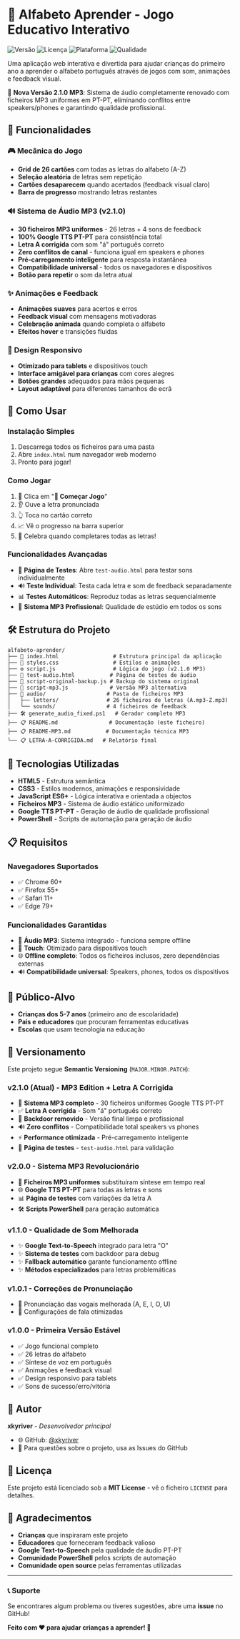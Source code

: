 # 🎯 Alfabeto Aprender - Jogo Educativo Interativo

![Versão](https://img.shields.io/badge/versão-2.1.0_MP3-blue)
![Licença](https://img.shields.io/badge/licença-MIT-green)
![Plataforma](https://img.shields.io/badge/plataforma-Web%2FTablet-orange)
![Qualidade](https://img.shields.io/badge/qualidade_som-MP3_PT--PT-brightgreen)

Uma aplicação web interativa e divertida para ajudar crianças do primeiro ano a aprender o alfabeto português através de jogos com som, animações e feedback visual.

🎵 **Nova Versão 2.1.0 MP3**: Sistema de áudio completamente renovado com ficheiros MP3 uniformes em PT-PT, eliminando conflitos entre speakers/phones e garantindo qualidade profissional.

## 🌟 Funcionalidades

### 🎮 **Mecânica do Jogo**
- **Grid de 26 cartões** com todas as letras do alfabeto (A-Z)
- **Seleção aleatória** de letras sem repetição
- **Cartões desaparecem** quando acertados (feedback visual claro)
- **Barra de progresso** mostrando letras restantes

### 🔊 **Sistema de Áudio MP3 (v2.1.0)**
- **30 ficheiros MP3 uniformes** - 26 letras + 4 sons de feedback
- **100% Google TTS PT-PT** para consistência total
- **Letra A corrigida** com som "á" português correto
- **Zero conflitos de canal** - funciona igual em speakers e phones
- **Pré-carregamento inteligente** para resposta instantânea
- **Compatibilidade universal** - todos os navegadores e dispositivos
- **Botão para repetir** o som da letra atual

### ✨ **Animações e Feedback**
- **Animações suaves** para acertos e erros
- **Feedback visual** com mensagens motivadoras
- **Celebração animada** quando completa o alfabeto
- **Efeitos hover** e transições fluidas

### 📱 **Design Responsivo**
- **Otimizado para tablets** e dispositivos touch
- **Interface amigável para crianças** com cores alegres
- **Botões grandes** adequados para mãos pequenas
- **Layout adaptável** para diferentes tamanhos de ecrã

## 🚀 Como Usar

### **Instalação Simples**
1. Descarrega todos os ficheiros para uma pasta
2. Abre `index.html` num navegador web moderno
3. Pronto para jogar!

### **Como Jogar**
1. 🎯 Clica em "**🚀 Começar Jogo**"
2. 👂 Ouve a letra pronunciada
3. 👆 Toca no cartão correto
4. 📈 Vê o progresso na barra superior
5. 🎉 Celebra quando completares todas as letras!

### **Funcionalidades Avançadas**
- 🧪 **Página de Testes**: Abre `test-audio.html` para testar sons individualmente
- 🔊 **Teste Individual**: Testa cada letra e som de feedback separadamente
- 📊 **Testes Automáticos**: Reproduz todas as letras sequencialmente
- 🎵 **Sistema MP3 Profissional**: Qualidade de estúdio em todos os sons

## 🛠 Estrutura do Projeto

```
alfabeto-aprender/
├── 📄 index.html                 # Estrutura principal da aplicação
├── 🎨 styles.css                 # Estilos e animações
├── ⚙️ script.js                  # Lógica do jogo (v2.1.0 MP3)
├── 🧪 test-audio.html           # Página de testes de áudio
├── 💾 script-original-backup.js # Backup do sistema original
├── 💾 script-mp3.js             # Versão MP3 alternativa
├── 🎵 audio/                   # Pasta de ficheiros MP3
│   ├── letters/               # 26 ficheiros de letras (A.mp3-Z.mp3)
│   └── sounds/                # 4 ficheiros de feedback
├── 🛠️ generate_audio_fixed.ps1   # Gerador completo MP3
├── 📋 README.md                # Documentação (este ficheiro)
├── 📋 README-MP3.md           # Documentação técnica MP3
└── 📋 LETRA-A-CORRIGIDA.md   # Relatório final
```

## 🔧 Tecnologias Utilizadas

- **HTML5** - Estrutura semântica
- **CSS3** - Estilos modernos, animações e responsividade
- **JavaScript ES6+** - Lógica interativa e orientada a objectos
- **Ficheiros MP3** - Sistema de áudio estático uniformizado
- **Google TTS PT-PT** - Geração de áudio de qualidade profissional
- **PowerShell** - Scripts de automação para geração de áudio

## 📋 Requisitos

### **Navegadores Suportados**
- ✅ Chrome 60+
- ✅ Firefox 55+
- ✅ Safari 11+
- ✅ Edge 79+

### **Funcionalidades Garantidas**
- 🎵 **Áudio MP3**: Sistema integrado - funciona sempre offline
- 📱 **Touch**: Otimizado para dispositivos touch
- 🌐 **Offline completo**: Todos os ficheiros inclusos, zero dependências externas
- 🔊 **Compatibilidade universal**: Speakers, phones, todos os dispositivos

## 🎯 Público-Alvo

- **Crianças dos 5-7 anos** (primeiro ano de escolaridade)
- **Pais e educadores** que procuram ferramentas educativas
- **Escolas** que usam tecnologia na educação

## 🔄 Versionamento

Este projeto segue **Semantic Versioning** (`MAJOR.MINOR.PATCH`):

### **v2.1.0** (Atual) - MP3 Edition + Letra A Corrigida
- 🎵 **Sistema MP3 completo** - 30 ficheiros uniformes Google TTS PT-PT
- ✅ **Letra A corrigida** - Som "á" português correto
- 🚫 **Backdoor removido** - Versão final limpa e profissional
- 🔊 **Zero conflitos** - Compatibilidade total speakers vs phones
- ⚡ **Performance otimizada** - Pré-carregamento inteligente
- 🧪 **Página de testes** - `test-audio.html` para validação

### **v2.0.0** - Sistema MP3 Revolucionário
- 🎵 **Ficheiros MP3 uniformes** substituíram síntese em tempo real
- 🌐 **Google TTS PT-PT** para todas as letras e sons
- 📊 **Página de testes** com variações da letra A
- 🛠️ **Scripts PowerShell** para geração automática

### **v1.1.0** - Qualidade de Som Melhorada
- ✨ **Google Text-to-Speech** integrado para letra "O"
- ✨ **Sistema de testes** com backdoor para debug
- ✨ **Fallback automático** garante funcionamento offline
- ✨ **Métodos especializados** para letras problemáticas

### **v1.0.1** - Correções de Pronunciação
- 🐛 Pronunciação das vogais melhorada (A, E, I, O, U)
- 🐛 Configurações de fala otimizadas

### **v1.0.0** - Primeira Versão Estável
- ✅ Jogo funcional completo
- ✅ 26 letras do alfabeto
- ✅ Síntese de voz em português
- ✅ Animações e feedback visual
- ✅ Design responsivo para tablets
- ✅ Sons de sucesso/erro/vitória

## 👤 Autor

**xkyriver** - *Desenvolvedor principal*
- 🌐 GitHub: [@xkyriver](https://github.com/xkyriver)
- 📧 Para questões sobre o projeto, usa as Issues do GitHub

## 📄 Licença

Este projeto está licenciado sob a **MIT License** - vê o ficheiro `LICENSE` para detalhes.

## 🙏 Agradecimentos

- **Crianças** que inspiraram este projeto
- **Educadores** que forneceram feedback valioso
- **Google Text-to-Speech** pela qualidade de áudio PT-PT
- **Comunidade PowerShell** pelos scripts de automação
- **Comunidade open source** pelas ferramentas utilizadas

---

### 📞 Suporte

Se encontrares algum problema ou tiveres sugestões, abre uma **issue** no GitHub!

**Feito com ❤️ para ajudar crianças a aprender! 🌟**
